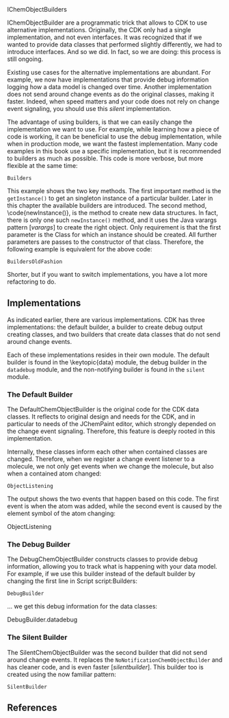 <section level="#" label="builders">IChemObjectBuilders</section>

<class>IChemObjectBuilder</class> are a programmatic trick that allows to CDK
to use alternative implementations. Originally, the CDK only had a
single implementation, and not even interfaces. It was recognized that
if we wanted to provide data classes that performed slightly
differently, we had to introduce interfaces. And so we did. In fact, so
we are doing: this process is still ongoing.

Existing use cases for the alternative implementations are abundant.
For example, we now have implementations that provide debug information
logging how a data model is changed over time. Another implementation
does not send around change events as do the original classes, making
it faster. Indeed, when speed matters and your code does not
rely on change event signaling, you should use this *silent*
implementation.

The advantage of using builders, is that we can easily change the
implementation we want to use. For example, while learning how a piece
of code is working, it can be beneficial to use the debug implementation,
while when in production mode, we want the fastest implementation.
Many code examples in this book use a specific implementation, but it
is recommended to builders as much as possible. This code is more verbose,
but more flexible at the same time:

<code>Builders</code>

This example shows the two key methods. The first important method is
the `getInstance()` to get an singleton instance of a particular builder.
Later in this chapter the available builders are introduced. The second
method, \code{newInstance()}, is the method to create new data structures.
In fact, there is only one such `newInstance()` method, and it uses
the Java varargs pattern [<cite>varargs</cite>] to create the right object. Only requirement
is that the first parameter is the <class>Class</class> for which an instance
should be created. All further parameters are passes to the constructor
of that class. Therefore, the following example is equivalent for the
above code:

<code>BuildersOldFashion</code>

Shorter, but if you want to switch implementations, you have a lot more
refactoring to do.

## Implementations

As indicated earlier, there are various implementations. CDK <version/>
has three implementations: the default builder, a builder to create debug
output creating classes, and two builders that create data classes that do
not send around change events.

Each of these implementations resides in their own module. The default
builder is found in the \keytopic{data} module, the debug builder in the
`datadebug` module, and the non-notifying builder is found in the
`silent` module.

### The Default Builder

The <class>DefaultChemObjectBuilder</class> is the original code for the CDK data
classes. It reflects to original design and needs for the CDK, and in particular
to needs of the JChemPaint editor, which strongly depended on the change event
signaling. Therefore, this feature is deeply rooted in this implementation.

Internally, these classes inform each other when contained classes are changed.
Therefore, when we register a change event listener to a molecule, we not only
get events when we change the molecule, but also when a contained atom changed:

<code>ObjectListening</code>

The output shows the two events that happen based on this code. The first
event is when the atom was added, while the second event is caused by the
element symbol of the atom changing:

<out>ObjectListening</out>

### The Debug Builder

The <class>DebugChemObjectBuilder</class> constructs classes to provide debug
information, allowing you to track what is happening with your data model.
For example, if we use this builder instead of the default builder by
changing the first line in Script <xref>script:Builders</xref>:

<code>DebugBuilder</code>

... we get this debug information for the data classes:

<out>DebugBuilder.datadebug</out>

### The Silent Builder

The <class>SilentChemObjectBuilder</class> was the second builder that did not send
around change events. It replaces the `NoNotificationChemObjectBuilder`
and has cleaner code, and is even faster [<cite>silentbuilder</cite>]. This builder too is created using
the now familiar pattern:

<code>SilentBuilder</code>

## References

<references/>
